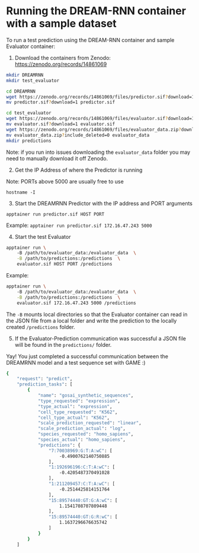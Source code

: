 # Running the DREAM-RNN container with a sample dataset

To run a test prediction using the DREAM-RNN container and sample Evaluator container:

1. Download the containers from Zenodo: https://zenodo.org/records/14861069

```bash
mkdir DREAMRNN
mkdir test_evaluator
```

```bash
cd DREAMRNN
wget https://zenodo.org/records/14861069/files/predictor.sif?download=1
mv predictor.sif?download=1 predictor.sif
```

``` bash
cd test_evaluator
wget https://zenodo.org/records/14861069/files/evaluator.sif?download=1
mv evaluator.sif?download=1 evaluator.sif
wget https://zenodo.org/records/14861069/files/evaluator_data.zip?download=1
mv evaluator_data.zip?include_deleted=0 evaluator_data
mkdir predictions
```

Note: if you run into issues downloading the `evaluator_data` folder you may need to manually download it off Zenodo. 

2. Get the IP Address of where the Predictor is running

Note: PORTs above 5000 are usually free to use

`hostname -I`

3. Start the DREAMRNN Predictor with the IP address and PORT arguments

`apptainer run predictor.sif HOST PORT`

Example:
`apptainer run predictor.sif 172.16.47.243 5000`

4. Start the test Evaluator 

```bash 
apptainer run \ 
    -B /path/to/evaluator_data:/evaluator_data  \
    -B /path/to/predictions:/predictions  \
    evaluator.sif HOST PORT /predictions
```
Example:
```bash 
apptainer run \ 
    -B /path/to/evaluator_data:/evaluator_data  \
    -B /path/to/predictions:/predictions  \
    evaluator.sif 172.16.47.243 5000 /predictions
```

The `-B` mounts local directories so that the Evaluator container can read in the JSON file from a local folder and write the prediction to the locally created `/predictions` folder.

5. If the Evaluator-Prediction communication was successful a JSON file will be found in the `predictions/` folder.

Yay! You just completed a successful communication between the DREAMRNN model and a test sequence set with GAME :)

```bash
{
    "request": "predict",
    "prediction_tasks": [
        {
            "name": "gosai_synthetic_sequences",
            "type_requested": "expression",
            "type_actual": "expression",
            "cell_type_requested": "K562",
            "cell_type_actual": "K562",
            "scale_prediction_requested": "linear",
            "scale_prediction_actual": "log",
            "species_requested": "homo_sapiens",
            "species_actual": "homo_sapiens",
            "predictions": {
                "7:70038969:G:T:A:wC": [
                    -0.4900762140750885
                ],
                "1:192696196:C:T:A:wC": [
                    -0.4205487370491028
                ],
                "1:211209457:C:T:A:wC": [
                    -0.2514425814151764
                ],
                "15:89574440:GT:G:A:wC": [
                    1.1541708707809448
                ],
                "15:89574440:GT:G:R:wC": [
                    1.1637296676635742
                ]
            }
        }
    ]
```
    